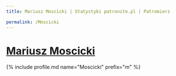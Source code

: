 ```yaml
---
title: Mariusz Moscicki | Statystyki patronite.pl | Patromierz

permalink: /Moscicki
---
```


# [Mariusz Moscicki](https://patronite.pl/Moscicki)

{% include profile.md name="Moscicki" prefix="m" %}
